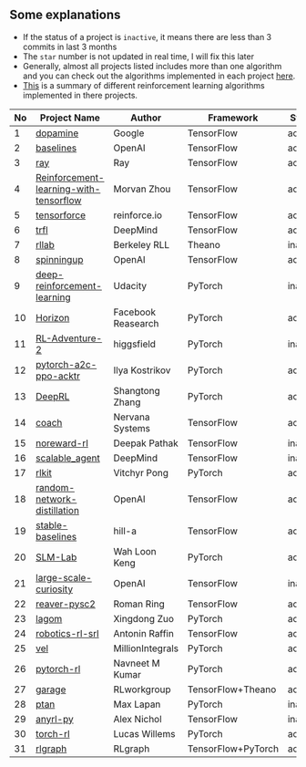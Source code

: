 ## Some explanations
-  If the status of a project is `inactive`, it means there are less than 3
   commits in last 3 months
-  The `star` number is not updated in real time, I will fix this later
-  Generally, almost all projects listed includes more than one algorithm and
   you can check out the algorithms implemented in each
   project [here](https://github.com/godmoves/reinforcement_learning_collections/blob/master/PROJECT_DETAIL.md).
-  [This](https://github.com/godmoves/reinforcement_learning_collections/blob/master/ALGORITHM.md)
   is a summary of different reinforcement learning algorithms implemented in
   there projects.


|No|Project Name|Author|Framework|Status|Stars|
|--|------------|------|---------|------|-----|
|1|[dopamine](https://github.com/google/dopamine)|Google|TensorFlow|active|6630|
|2|[baselines](https://github.com/openai/baselines)|OpenAI|TensorFlow|active|6366|
|3|[ray](https://github.com/ray-project/ray)|Ray|TensorFlow|active|5071|
|4|[Reinforcement-learning-with-tensorflow](https://github.com/MorvanZhou/Reinforcement-learning-with-tensorflow)|Morvan Zhou|TensorFlow|active|2801|
|5|[tensorforce](https://github.com/reinforceio/tensorforce)|reinforce.io|TensorFlow|active|2110|
|6|[trfl](https://github.com/deepmind/trfl)|DeepMind|TensorFlow|active|2029|
|7|[rllab](https://github.com/rll/rllab)|Berkeley RLL|Theano|inactive|1952|
|8|[spinningup](https://github.com/openai/spinningup)|OpenAI|TensorFlow|active|1863|
|9|[deep-reinforcement-learning](https://github.com/udacity/deep-reinforcement-learning)|Udacity|PyTorch|inactive|1768|
|10|[Horizon](https://github.com/facebookresearch/Horizon)|Facebook Reasearch|PyTorch|active|1547|
|11|[RL-Adventure-2](https://github.com/higgsfield/RL-Adventure-2)|higgsfield|PyTorch|inactive|1510|
|12|[pytorch-a2c-ppo-acktr](https://github.com/ikostrikov/pytorch-a2c-ppo-acktr)|Ilya Kostrikov|PyTorch|active|1062|
|13|[DeepRL](https://github.com/ShangtongZhang/DeepRL)|Shangtong Zhang|PyTorch|active|1021|
|14|[coach](https://github.com/NervanaSystems/coach)|Nervana Systems|TensorFlow|active|1002|
|15|[noreward-rl](https://github.com/pathak22/noreward-rl)|Deepak Pathak|TensorFlow|inactive|881|
|16|[scalable_agent](https://github.com/deepmind/scalable_agent)|DeepMind|TensorFlow|inactive|540|
|17|[rlkit](https://github.com/vitchyr/rlkit)|Vitchyr Pong|PyTorch|active|451|
|18|[random-network-distillation](https://github.com/openai/random-network-distillation)|OpenAI|TensorFlow|active|449|
|19|[stable-baselines](https://github.com/hill-a/stable-baselines)|hill-a|TensorFlow|active|447|
|20|[SLM-Lab](https://github.com/kengz/SLM-Lab)|Wah Loon Keng|PyTorch|active|420|
|21|[large-scale-curiosity](https://github.com/openai/large-scale-curiosity)|OpenAI|TensorFlow|inactive|375|
|22|[reaver-pysc2](https://github.com/inoryy/reaver-pysc2)|Roman Ring|TensorFlow|active|311|
|23|[lagom](https://github.com/zuoxingdong/lagom)|Xingdong Zuo|PyTorch|active|205|
|24|[robotics-rl-srl](https://github.com/araffin/robotics-rl-srl)|Antonin Raffin|TensorFlow|active|205|
|25|[vel](https://github.com/MillionIntegrals/vel)|MillionIntegrals|PyTorch|active|192|
|26|[pytorch-rl](https://github.com/navneet-nmk/pytorch-rl)|Navneet M Kumar|PyTorch|active|170|
|27|[garage](https://github.com/rlworkgroup/garage)|RLworkgroup|TensorFlow+Theano|active|148|
|28|[ptan](https://github.com/Shmuma/ptan)|Max Lapan|PyTorch|inactive|128|
|29|[anyrl-py](https://github.com/unixpickle/anyrl-py)|Alex Nichol|TensorFlow|inactive|96|
|30|[torch-rl](https://github.com/lcswillems/torch-rl)|Lucas Willems|PyTorch|active|75|
|31|[rlgraph](https://github.com/rlgraph/rlgraph)|RLgraph|TensorFlow+PyTorch|active|44|
